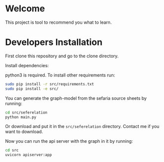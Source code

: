 # Welcome
This project is tool to recommend you what to learn. 

# Developers Installation
First clone this repository and go to the clone directory. 

Install dependencies:

python3 is required.
To install other requirements run: 
```bash
sudo pip install -r src/requirements.txt
sudo pip install -e src/
```

You can generate the graph-model from the sefaria source sheets by running:
```bash
cd src/seferelation
python main.py
```
Or download and put it in the `src/seferelation` directory. Contact me if you want to download. 

Now you can run the api server with the graph in it by running: 
```bash
cd src
uvicorn apiserver:app
```